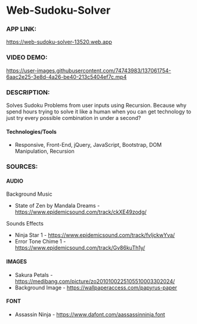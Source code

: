 # Web-Sudoku-Solver

### APP LINK:
https://web-sudoku-solver-13520.web.app

### VIDEO DEMO:
https://user-images.githubusercontent.com/74743983/137061754-6aac2e25-3e8d-4a26-be40-213c5404ef7c.mp4

### DESCRIPTION:
Solves Sudoku Problems from user inputs using Recursion.
Because why spend hours trying to solve it like a human when you can get technology to just try every possible combination in under a second?

#### Technologies/Tools
- Responsive, Front-End, jQuery, JavaScript, Bootstrap, DOM Manipulation, Recursion

### SOURCES:

#### AUDIO
Background Music
- State of Zen by Mandala Dreams - https://www.epidemicsound.com/track/ckXE49zodg/

Sounds Effects
- Ninja Star 1 - https://www.epidemicsound.com/track/fvljckwYva/
- Error Tone Chime 1 - https://www.epidemicsound.com/track/Gv86kuTh1y/

#### IMAGES
- Sakura Petals - https://medibang.com/picture/zo2010100225105510003302024/
- Background Image - https://wallpaperaccess.com/papyrus-paper

#### FONT
- Assassin Ninja - https://www.dafont.com/aassassinninja.font
